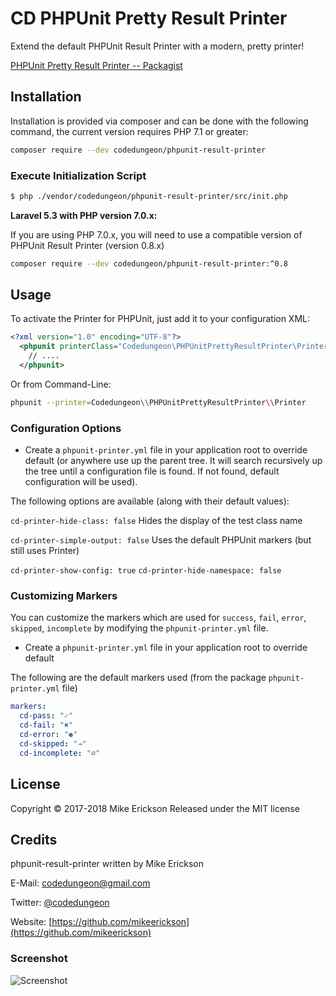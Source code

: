 # CD PHPUnit Pretty Result Printer

Extend the default PHPUnit Result Printer with a modern, pretty printer!

[PHPUnit Pretty Result Printer -- Packagist](https://packagist.org/packages/codedungeon/phpunit-result-printer)

## Installation

Installation is provided via composer and can be done with the following command, the current version requires PHP 7.1 or greater:

```bash
composer require --dev codedungeon/phpunit-result-printer
```

### Execute Initialization Script

```bash
$ php ./vendor/codedungeon/phpunit-result-printer/src/init.php
```

**Laravel 5.3 with PHP version 7.0.x:**

If you are using PHP 7.0.x, you will need to use a compatible version of PHPUnit Result Printer (version 0.8.x)

```bash
composer require --dev codedungeon/phpunit-result-printer:^0.8
```

## Usage

To activate the Printer for PHPUnit, just add it to your configuration XML:

```xml
<?xml version="1.0" encoding="UTF-8"?>
  <phpunit printerClass="Codedungeon\PHPUnitPrettyResultPrinter\Printer">
    // ....
  </phpunit>
```

Or from Command-Line:

```bash
phpunit --printer=Codedungeon\\PHPUnitPrettyResultPrinter\\Printer
```

### Configuration Options

* Create a `phpunit-printer.yml` file in your application root to override default (or anywhere use up the parent tree. It will search recursively up the tree until a configuration file is found. If not found, default configuration will be used).

The following options are available (along with their default values):

`cd-printer-hide-class: false`
Hides the display of the test class name

`cd-printer-simple-output: false`
Uses the default PHPUnit markers (but still uses Printer)

`cd-printer-show-config: true`
`cd-printer-hide-namespace: false`

### Customizing Markers

You can customize the markers which are used for `success`, `fail`, `error`, `skipped`, `incomplete` by modifying the `phpunit-printer.yml` file.

* Create a `phpunit-printer.yml` file in your application root to override default

The following are the default markers used (from the package `phpunit-printer.yml` file)

```yaml
markers:
  cd-pass: "✓"
  cd-fail: "✖"
  cd-error: "⚈"
  cd-skipped: "→"
  cd-incomplete: "∅"
```

## License

Copyright &copy; 2017-2018 Mike Erickson
Released under the MIT license

## Credits

phpunit-result-printer written by Mike Erickson

E-Mail: [codedungeon@gmail.com](mailto:codedungeon@gmail.com)

Twitter: [@codedungeon](http://twitter.com/codedungeon)

Website: [https://github.com/mikeerickson](https://github.com/mikeerickson)

### Screenshot

![Screenshot](https://raw.githubusercontent.com/mikeerickson/phpunit-pretty-result-printer/master/sample.png)

